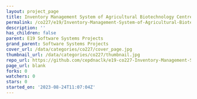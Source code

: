 ```yaml
---
layout: project_page
title: Inventory Management System of Agricultural Biotechnology Centre
permalink: /co227/e19/Inventory-Management-System-of-Agricultural-Biotechnology-Centre/
description: ''
has_children: false
parent: E19 Software Systems Projects
grand_parent: Software Systems Projects
cover_url: /data/categories/co227/cover_page.jpg
thumbnail_url: /data/categories/co227/thumbnail.jpg
repo_url: https://github.com/cepdnaclk/e19-co227-Inventory-Management-System-of-Agricultural-Biotechnology-Centre
page_url: blank
forks: 0
watchers: 0
stars: 0
started_on: '2023-08-24T11:07:04Z'
---
```


